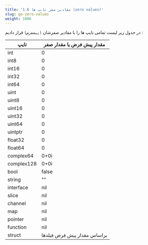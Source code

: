 ```yaml
---
title: '1.6 مقادیر صفر تایپ ها (zero values)'
slug: go-zero-values
weight: 1006
---
```


در جدول زیر لیست تمامی تایپ ها را با مقادیر صفرشان `(پیشفرض)` قرار دادیم :

| تایپ  |   مقدار پیش فرض یا مقدار صفر           | 
|-----------|--------|
| int   | 0 |
| int8     | 0 |
| int16     | 0 |
| int32     |  0 |
| int64     |  0 |
| uint     | 0 |
| uint8     |  0 |
| uint16     |  0 |
| uint32     |  0 |
| uint64     |  0 |
| uintptr     | 0 |
| float32     |  0 |
| float64     |  0 |
| complex64     |  0+0i |
| complex128     | 0+0i |
| bool     |  false |
| string     |  "" |
| interface     |  nil |
| slice     |  nil |
| channel     |  nil |
| map     |  nil |
| pointer     |  nil |
| function     |  nil |
| struct     |  براساس مقدار پیش فرض فیلدها| 



